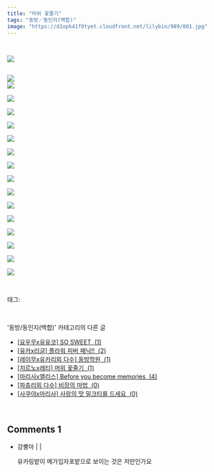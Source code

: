```yaml
---
title: "머위 꽃줄기"
tags: "동방／동인지(백합)"
image: "https://d1opk41f0tyet.cloudfront.net/lilybin/989/001.jpg"
---
```

<div class="article">
<div class="area_view">
<p>
 </p><p><img src="{{ site.imgserver10 }}/lilybin/989/001.jpg"/>
</p><p><span style="color:#557a74; font-family:돋움; font-size:9pt"><br/><img src="{{ site.imgserver10 }}/lilybin/989/002.jpg"/><br/><img src="{{ site.imgserver10 }}/lilybin/989/003.jpg"/><br/><br/><img src="{{ site.imgserver10 }}/lilybin/989/004.jpg"/><br/><br/><img src="{{ site.imgserver10 }}/lilybin/989/005.jpg"/><br/><br/><img src="{{ site.imgserver10 }}/lilybin/989/006.jpg"/><br/><br/><img src="{{ site.imgserver10 }}/lilybin/989/007.jpg"/><br/><br/><img src="{{ site.imgserver10 }}/lilybin/989/008.jpg"/><br/><br/><img src="{{ site.imgserver10 }}/lilybin/989/009.jpg"/><br/><br/><img src="{{ site.imgserver10 }}/lilybin/989/010.jpg"/><br/><br/><img src="{{ site.imgserver10 }}/lilybin/989/011.jpg"/><br/><br/><img src="{{ site.imgserver10 }}/lilybin/989/012.jpg"/><br/><br/><img src="{{ site.imgserver10 }}/lilybin/989/013.jpg"/><br/><br/><img src="{{ site.imgserver10 }}/lilybin/989/014.jpg"/><br/><br/><img src="{{ site.imgserver10 }}/lilybin/989/015.jpg"/><br/><br/><img src="{{ site.imgserver10 }}/lilybin/989/016.jpg"/><br/><br/><img src="{{ site.imgserver10 }}/lilybin/989/017.jpg"/></span></p>
</div></div><br/>
<div class="tagTrail">
<p>태그: </p>
<ul>
</ul>
</div><br/>
<div class="another">
<p>'동방/동인지(백합)' 카테고리의 다른 글</p>
<ul>
<li><a href="/lilybin_992">
[요우무x유유코] SO SWEET  (1)
</a></li>
<li><a href="/lilybin_991">
[유카x리글] 플라워 피버 패닉!!  (2)
</a></li>
<li><a href="/lilybin_990">
[레이무x유카리외 다수] 동방학원  (1)
</a></li>
<li><a href="/lilybin_989">
[치르노x레티] 머위 꽃줄기  (1)
</a></li>
<li><a href="/lilybin_988">
[마리사x앨리스] Before you become memories  (4)
</a></li>
<li><a href="/lilybin_987">
[파츄리외 다수] 비장의 마법  (0)
</a></li>
<li><a href="/lilybin_986">
[사쿠야x마리사] 사랑의 맛 밀크티를 드세요  (0)
</a></li>
</ul>
</div><br/>
<div class="comment">
<h2 class="bold">Comments <span id="commentCount989">1</span></h2>
<div style="clear:both;">
<div id="entry989Comment" style="display:block">
<ul class="list_reply">
<li class="rp_general" id="comment12692057">
<div class="post-comment">
<div>
<span>
<i class="fa fa-user"></i>강뿡마 |
                                |
                               
</span>
<p>유카링밭이 메가입자포밭으로 보이는 것은 저만인가요</p>

</div>
</div>
</li>
</ul>
</div>
</div>
</div><br/>
<br/>
<p id="refer"></p>
<br/>

